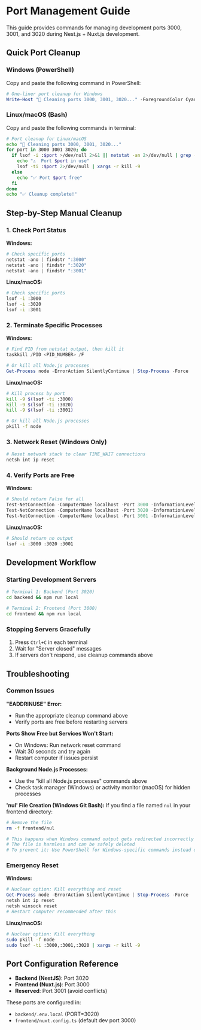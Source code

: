 # Port Management Guide

This guide provides commands for managing development ports 3000, 3001, and 3020 during Nest.js + Nuxt.js development.

## Quick Port Cleanup

### Windows (PowerShell)
Copy and paste the following command in PowerShell:

```powershell
# One-liner port cleanup for Windows
Write-Host "🧹 Cleaning ports 3000, 3001, 3020..." -ForegroundColor Cyan; $ports = @(3000, 3001, 3020); foreach($p in $ports) { $inUse = Test-NetConnection -ComputerName localhost -Port $p -InformationLevel Quiet -ErrorAction SilentlyContinue; if($inUse) { Write-Host "⚠️  Port $p in use" -ForegroundColor Red } else { Write-Host "✅ Port $p free" -ForegroundColor Green } }; if($ports | Where-Object { Test-NetConnection -ComputerName localhost -Port $_ -InformationLevel Quiet -ErrorAction SilentlyContinue }) { Write-Host "🔧 Terminating Node.js processes..." -ForegroundColor Yellow; Get-Process node -ErrorAction SilentlyContinue | Stop-Process -Force -ErrorAction SilentlyContinue; netsh int ip reset | Out-Null; Start-Sleep 1; Write-Host "✅ Cleanup complete!" -ForegroundColor Green } else { Write-Host "🎉 All ports already free!" -ForegroundColor Green }
```

### Linux/macOS (Bash)
Copy and paste the following commands in terminal:

```bash
# Port cleanup for Linux/macOS
echo "🧹 Cleaning ports 3000, 3001, 3020..."
for port in 3000 3001 3020; do
  if lsof -i :$port >/dev/null 2>&1 || netstat -an 2>/dev/null | grep -q ":$port "; then
    echo "⚠️  Port $port in use"
    lsof -ti :$port 2>/dev/null | xargs -r kill -9
  else
    echo "✅ Port $port free"
  fi
done
echo "✅ Cleanup complete!"
```

## Step-by-Step Manual Cleanup

### 1. Check Port Status

**Windows:**
```powershell
# Check specific ports
netstat -ano | findstr ":3000"
netstat -ano | findstr ":3020"
netstat -ano | findstr ":3001"
```

**Linux/macOS:**
```bash
# Check specific ports
lsof -i :3000
lsof -i :3020  
lsof -i :3001
```

### 2. Terminate Specific Processes

**Windows:**
```powershell
# Find PID from netstat output, then kill it
taskkill /PID <PID_NUMBER> /F

# Or kill all Node.js processes
Get-Process node -ErrorAction SilentlyContinue | Stop-Process -Force
```

**Linux/macOS:**
```bash
# Kill process by port
kill -9 $(lsof -ti :3000)
kill -9 $(lsof -ti :3020)
kill -9 $(lsof -ti :3001)

# Or kill all Node.js processes
pkill -f node
```

### 3. Network Reset (Windows Only)

```powershell
# Reset network stack to clear TIME_WAIT connections
netsh int ip reset
```

### 4. Verify Ports are Free

**Windows:**
```powershell
# Should return False for all
Test-NetConnection -ComputerName localhost -Port 3000 -InformationLevel Quiet
Test-NetConnection -ComputerName localhost -Port 3020 -InformationLevel Quiet
Test-NetConnection -ComputerName localhost -Port 3001 -InformationLevel Quiet
```

**Linux/macOS:**
```bash
# Should return no output
lsof -i :3000 :3020 :3001
```

## Development Workflow

### Starting Development Servers
```bash
# Terminal 1: Backend (Port 3020)
cd backend && npm run local

# Terminal 2: Frontend (Port 3000)
cd frontend && npm run local
```

### Stopping Servers Gracefully
1. Press `Ctrl+C` in each terminal
2. Wait for "Server closed" messages
3. If servers don't respond, use cleanup commands above

## Troubleshooting

### Common Issues

**"EADDRINUSE" Error:**
- Run the appropriate cleanup command above
- Verify ports are free before restarting servers

**Ports Show Free but Services Won't Start:**
- On Windows: Run network reset command
- Wait 30 seconds and try again
- Restart computer if issues persist

**Background Node.js Processes:**
- Use the "kill all Node.js processes" commands above
- Check task manager (Windows) or activity monitor (macOS) for hidden processes

**'nul' File Creation (Windows Git Bash):**
If you find a file named `nul` in your frontend directory:
```bash
# Remove the file
rm -f frontend/nul

# This happens when Windows command output gets redirected incorrectly in Git Bash
# The file is harmless and can be safely deleted
# To prevent it: Use PowerShell for Windows-specific commands instead of Git Bash
```

### Emergency Reset

**Windows:**
```powershell
# Nuclear option: Kill everything and reset
Get-Process node -ErrorAction SilentlyContinue | Stop-Process -Force
netsh int ip reset
netsh winsock reset
# Restart computer recommended after this
```

**Linux/macOS:**
```bash
# Nuclear option: Kill everything
sudo pkill -f node
sudo lsof -ti :3000,:3001,:3020 | xargs -r kill -9
```

## Port Configuration Reference

- **Backend (NestJS)**: Port 3020
- **Frontend (Nuxt.js)**: Port 3000
- **Reserved**: Port 3001 (avoid conflicts)

These ports are configured in:
- `backend/.env.local` (PORT=3020)
- `frontend/nuxt.config.ts` (default dev port 3000)